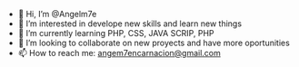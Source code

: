 - 👋 Hi, I’m @Angelm7e
- 👀 I’m interested in develope new skills and learn new things 
- 🌱 I’m currently learning PHP, CSS, JAVA SCRIP, PHP
- 💞️ I’m looking to collaborate on new proyects and have more oportunities
- 📫 How to reach me: angem7encarnacion@gmail.com

<!---
Angelm7e/Angelm7e is a ✨ special ✨ repository because its `README.md` (this file) appears on your GitHub profile.
You can click the Preview link to take a look at your changes.
--->
